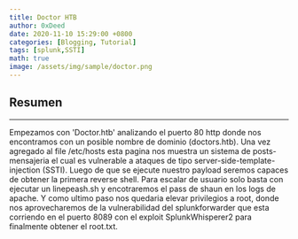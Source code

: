 ```yaml
---
title: Doctor HTB
author: 0xDeed
date: 2020-11-10 15:29:00 +0800
categories: [Blogging, Tutorial]
tags: [splunk,SSTI]
math: true
image: /assets/img/sample/doctor.png
---
```

## Resumen

---
Empezamos con 'Doctor.htb' analizando el puerto 80 http donde nos encontramos con un posible nombre de dominio (doctors.htb). Una vez agregado al file /etc/hosts 
esta pagina nos muestra un sistema de posts-mensajeria el cual es vulnerable a ataques de tipo server-side-template-injection (SSTI). Luego de que se ejecute nuestro payload
seremos capaces de obtener la primera reverse shell. Para escalar de usuario solo basta con ejecutar un linepeash.sh y encotraremos el pass de shaun en los logs de apache. Y como ultimo paso 
nos quedaria elevar privilegios a root, donde nos aprovecharemos de la vulnerabilidad del splunkforwarder que esta corriendo en el puerto 8089 con el exploit SplunkWhisperer2 para finalmente obtener el root.txt. 


